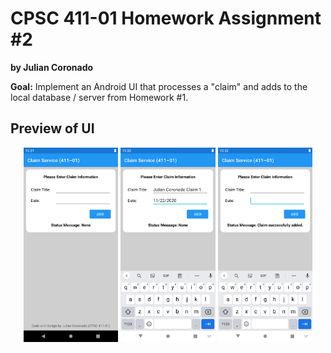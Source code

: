 # CPSC 411-01 Homework Assignment #2
<b> by Julian Coronado </b>

<b>Goal:</b> Implement an Android UI that processes a "claim" and adds to the local database / server from Homework #1.

## Preview of UI
<p align="center">
  <img src="assets/empty_ui.png" width="30%">
  <img src="assets/filled_ui.png" width="30%">
  <img src="assets/processed_ui.png" width="30%">
</p>
